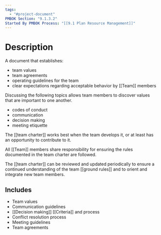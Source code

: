 ```yaml
---
tags:
  - "#project-document"
PMBOK Section: "9.1.3.2"
Started By PMBOK Process: "[[9.1 Plan Resource Management]]"
---
```

# Description
A document that establishes:
- team values
- team agreements
- operating guidelines for the team
- clear expectations regarding acceptable behavior by [[Team]] members

Discussing the following topics allows team members to discover values that are important to one another.
- codes of conduct
- communication
- decision making
- meeting etiquette

The [[team charter]] works best when the team develops it, or at least has an opportunity to contribute to it.

All [[Team]] members share responsibility for ensuring the rules documented in the team charter are followed.

The [[team charter]] can be reviewed and updated periodically to ensure a continued understanding of the team [[ground rules]] and to orient and integrate new team members.
## Includes
- Team values
- Communication guidelines
- [[Decision making]] [[Criteria]] and process
- Conflict resolution process
- Meeting guidelines
- Team agreements